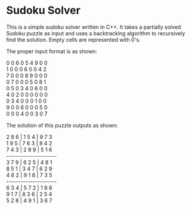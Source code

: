 # Sudoku Solver

This is a simple sudoku solver written in C++. It takes a partially solved Sudoku puzzle
as input and uses a backtracking algorithm to recursively find the solution. Empty cells
are represented with 0's.

The proper input format is as shown:  

0 0 6 0 5 4 9 0 0  
1 0 0 0 6 0 0 4 2  
7 0 0 0 8 9 0 0 0  
0 7 0 0 0 5 0 8 1  
0 5 0 3 4 0 6 0 0  
4 0 2 0 0 0 0 0 0  
0 3 4 0 0 0 1 0 0  
9 0 0 8 0 0 0 5 0  
0 0 0 4 0 0 3 0 7  

The solution of this puzzle outputs as shown:  

2 8 6 | 1 5 4 | 9 7 3   
1 9 5 | 7 6 3 | 8 4 2   
7 4 3 | 2 8 9 | 5 1 6  
\---------------------  
3 7 9 | 6 2 5 | 4 8 1   
8 5 1 | 3 4 7 | 6 2 9   
4 6 2 | 9 1 8 | 7 3 5   
\---------------------   
6 3 4 | 5 7 2 | 1 9 8   
9 1 7 | 8 3 6 | 2 5 4   
5 2 8 | 4 9 1 | 3 6 7   
